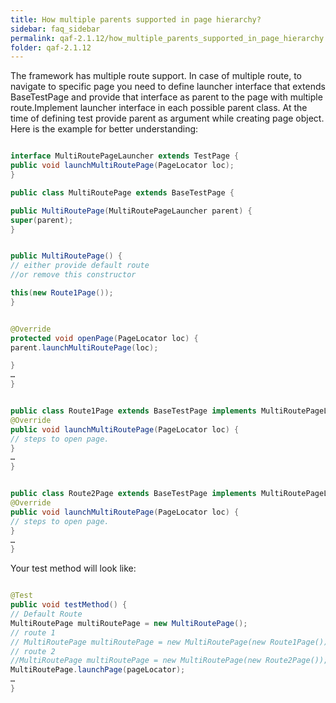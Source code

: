 ```yaml
---
title: How multiple parents supported in page hierarchy?
sidebar: faq_sidebar
permalink: qaf-2.1.12/how_multiple_parents_supported_in_page_hierarchy.html
folder: qaf-2.1.12
---
```



The framework has multiple route support. In case of multiple route, to navigate to specific page you need to define launcher interface that extends BaseTestPage and provide that interface as parent to the page with multiple route.Implement launcher interface in each possible parent class. At the time of defining test provide parent as argument while creating page object.
Here is the example for better understanding:

```java

interface MultiRoutePageLauncher extends TestPage {
public void launchMultiRoutePage(PageLocator loc);
}

public class MultiRoutePage extends BaseTestPage {

public MultiRoutePage(MultiRoutePageLauncher parent) {
super(parent);
}


public MultiRoutePage() {
// either provide default route
//or remove this constructor

this(new Route1Page());
}


@Override
protected void openPage(PageLocator loc) {
parent.launchMultiRoutePage(loc);

}
…
}


public class Route1Page extends BaseTestPage implements MultiRoutePageLauncher {
@Override
public void launchMultiRoutePage(PageLocator loc) {
// steps to open page.
}
…
}


public class Route2Page extends BaseTestPage implements MultiRoutePageLauncher {
@Override
public void launchMultiRoutePage(PageLocator loc) {
// steps to open page.
}
…
}

```

Your test method will look like:

```java

@Test
public void testMethod() {
// Default Route
MultiRoutePage multiRoutePage = new MultiRoutePage();
// route 1
// MultiRoutePage multiRoutePage = new MultiRoutePage(new Route1Page());
// route 2
//MultiRoutePage multiRoutePage = new MultiRoutePage(new Route2Page());
MultiRoutePage.launchPage(pageLocator);
…
}
```
